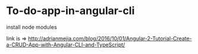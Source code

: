 # To-do-app-in-angular-cli
install node modules

link is => http://adrianmejia.com/blog/2016/10/01/Angular-2-Tutorial-Create-a-CRUD-App-with-Angular-CLI-and-TypeScript/
